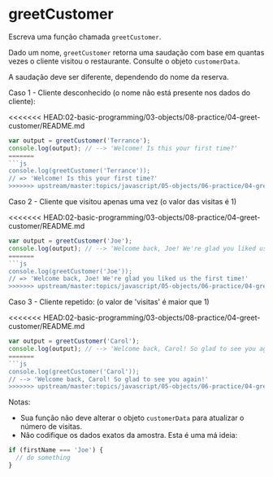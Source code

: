 # greetCustomer

Escreva uma função chamada `greetCustomer`.

Dado um nome, `greetCustomer` retorna uma saudação com base em quantas vezes o cliente visitou o restaurante. Consulte o objeto `customerData`.

A saudação deve ser diferente, dependendo do nome da reserva.

Caso 1 - Cliente desconhecido \(o nome não está presente nos dados do cliente\):

<<<<<<< HEAD:02-basic-programming/03-objects/08-practice/04-greet-customer/README.md
```javascript
var output = greetCustomer('Terrance');
console.log(output); // --> 'Welcome! Is this your first time?'
=======
```js
console.log(greetCustomer('Terrance'));
// => 'Welcome! Is this your first time?'
>>>>>>> upstream/master:topics/javascript/05-objects/06-practice/04-greet-customer/README.md
```

Caso 2 - Cliente que visitou apenas uma vez \(o valor das visitas é 1\)

<<<<<<< HEAD:02-basic-programming/03-objects/08-practice/04-greet-customer/README.md
```javascript
var output = greetCustomer('Joe');
console.log(output); // --> 'Welcome back, Joe! We're glad you liked us the first time!'
=======
```js
console.log(greetCustomer('Joe'));
// => 'Welcome back, Joe! We're glad you liked us the first time!'
>>>>>>> upstream/master:topics/javascript/05-objects/06-practice/04-greet-customer/README.md
```

Caso 3 - Cliente repetido: \(o valor de 'visitas' é maior que 1\)

<<<<<<< HEAD:02-basic-programming/03-objects/08-practice/04-greet-customer/README.md
```javascript
var output = greetCustomer('Carol');
console.log(output); // --> 'Welcome back, Carol! So glad to see you again!'
=======
```js
console.log(greetCustomer('Carol'));
// --> 'Welcome back, Carol! So glad to see you again!'
>>>>>>> upstream/master:topics/javascript/05-objects/06-practice/04-greet-customer/README.md
```

Notas:

* Sua função não deve alterar o objeto `customerData` para atualizar o número de visitas.
* Não codifique os dados exatos da amostra. Esta é uma má ideia:

```javascript
if (firstName === 'Joe') {
  // do something
}
```
